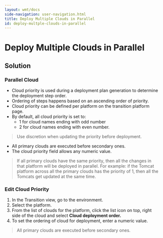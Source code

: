 ```yaml
---
layout: wmt/docs
side-navigation: user-navigation.html
title: Deploy Multiple Clouds in Parallel
id: deploy-multple-clouds-in-parallel
---
```


# Deploy Multiple Clouds in Parallel

## Solution

### Parallel Cloud


* Cloud priority is used during a deployment plan generation to determine the deployment step order.
* Ordering of steps happens based on an ascending order of priority.
* Cloud priority can be defined per platform on the transition platform page.
* By default, all cloud priority is set to:
    * 1 for cloud names ending with odd number
    * 2 for cloud names ending with even number.

>Use discretion when updating the priority before deployment.


* All primary clouds are executed before secondary ones.
* The cloud priority field allows any numeric value.

>If all primary clouds have the same priority, then all the changes in that platform will be deployed in parallel. For example: if the Tomcat platform across all the primary clouds has the priority of 1, then all the Tomcats get updated at the same time.

### Edit Cloud Priority


1. In the Transition view, go to the environment.
2. Select the platform.
3. From the list of clouds for the platform, click the list icon on top, right side of the cloud and select **Cloud deployment order.**
4. To set the ordering of cloud for deployment, enter a numeric value.

>All primary clouds are executed before secondary ones.
